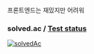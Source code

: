 프론트엔드는 재밌지만 어려워

### solved.ac / [Test status](https://github.com/junho0956/Algorithm#status)
[![solvedAc](http://mazassumnida.wtf/api/v2/generate_badge?boj=jh0956)](https://solved.ac/jh0956)

